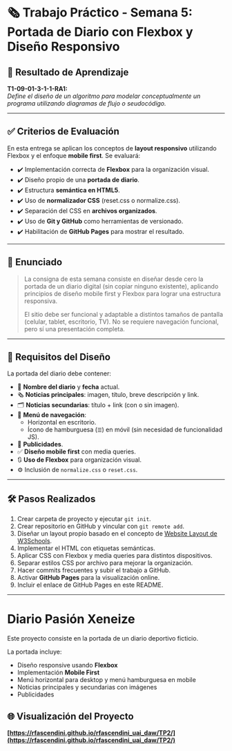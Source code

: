 # 🗞️ Trabajo Práctico - Semana 5: Portada de Diario con Flexbox y Diseño Responsivo

## 📌 Resultado de Aprendizaje

**T1-09-01-3-1-1-RA1:**  
_Define el diseño de un algoritmo para modelar conceptualmente un programa utilizando diagramas de flujo o seudocódigo._

---

## ✅ Criterios de Evaluación

En esta entrega se aplican los conceptos de **layout responsivo** utilizando Flexbox y el enfoque **mobile first**. Se evaluará:

- ✔️ Implementación correcta de **Flexbox** para la organización visual.
- ✔️ Diseño propio de una **portada de diario**.
- ✔️ Estructura **semántica en HTML5**.
- ✔️ Uso de **normalizador CSS** (reset.css o normalize.css).
- ✔️ Separación del CSS en **archivos organizados**.
- ✔️ Uso de **Git y GitHub** como herramientas de versionado.
- ✔️ Habilitación de **GitHub Pages** para mostrar el resultado.

---

## 📝 Enunciado

> La consigna de esta semana consiste en diseñar desde cero la portada de un diario digital (sin copiar ninguno existente), aplicando principios de diseño mobile first y Flexbox para lograr una estructura responsiva.  
>  
> El sitio debe ser funcional y adaptable a distintos tamaños de pantalla (celular, tablet, escritorio, TV). No se requiere navegación funcional, pero sí una presentación completa.

---

## 📐 Requisitos del Diseño

La portada del diario debe contener:

- 📰 **Nombre del diario** y **fecha** actual.
- 🗞️ **Noticias principales**: imagen, título, breve descripción y link.
- 🗂️ **Noticias secundarias**: título + link (con o sin imagen).
- 🍔 **Menú de navegación**:
  - Horizontal en escritorio.
  - Ícono de hamburguesa (`☰`) en móvil (sin necesidad de funcionalidad JS).
- 📢 **Publicidades**.
- ✅ **Diseño mobile first** con media queries.
- 🔃 **Uso de Flexbox** para organización visual.
- ⚙️ Inclusión de `normalize.css` o `reset.css`.

---

## 🛠️ Pasos Realizados

1. Crear carpeta de proyecto y ejecutar `git init`.
2. Crear repositorio en GitHub y vincular con `git remote add`.
3. Diseñar un layout propio basado en el concepto de [Website Layout de W3Schools](https://www.w3schools.com/css/css_website_layout.asp).
4. Implementar el HTML con etiquetas semánticas.
5. Aplicar CSS con Flexbox y media queries para distintos dispositivos.
6. Separar estilos CSS por archivo para mejorar la organización.
7. Hacer commits frecuentes y subir el trabajo a GitHub.
8. Activar **GitHub Pages** para la visualización online.
9. Incluir el enlace de GitHub Pages en este README.

---

# Diario Pasión Xeneize

Este proyecto consiste en la portada de un diario deportivo ficticio.

La portada incluye:

- Diseño responsive usando **Flexbox**
- Implementación **Mobile First**
- Menú horizontal para desktop y menú hamburguesa en mobile
- Noticias principales y secundarias con imágenes
- Publicidades

## 🌐 Visualización del Proyecto

**[https://rfascendini.github.io/rfascendini_uai_daw/TP2/](https://rfascendini.github.io/rfascendini_uai_daw/TP2/)**

